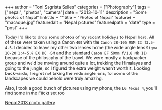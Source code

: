 +++
author = "Toni Sagrista Selles"
categories = ["Photography"]
tags = ["nepal", "photos", "camera"]
date = "2013-10-11"
description = "Some photos of Nepal"
linktitle = ""
title = "Photos of Nepal"
featured = "macaque.jpg"
featuredalt = "Nepal pictures"
featuredpath = "date"
type = "post"
+++

Today I'd like to drop some photos of my recent holidays to Nepal here. All of these were taken using a Canon `40D` with the `Canon 28-105 USM II f3.5-4.5`. I decided to leave my other two lenses home (the wide angle lens `Sigma 10-20 1:4-5.6 EX DC HSM` and the standard `Canon EF 50mm f/1.8 Mk II`) because of the philosophy of the travel. We were mostly a backpacker group and we'd be moving around quite a lot, trekking the Himalayas and going to the jungle, so I figured the extra weight wasn't worth it. Looking backwards, I regret not taking the wide angle lens, for some of the landscapes we could behold were truly amazing.

<!--more-->

Also, I took a good bunch of pictures using my phone, the `LG Nexus 4`, you'll find some in the Flickr set too.


[Nepal 2013 photo gallery](https://tonisagrista.com/photo-gallery/travel.html)
